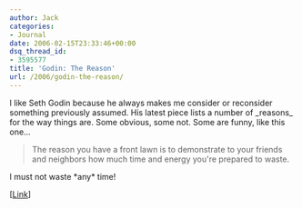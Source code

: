 ```yaml
---
author: Jack
categories:
- Journal
date: 2006-02-15T23:33:46+00:00
dsq_thread_id:
- 3595577
title: 'Godin: The Reason'
url: /2006/godin-the-reason/
---
```


I like Seth Godin because he always makes me consider or reconsider something previously assumed. His latest piece lists a number of \_reasons\_ for the way things are. Some obvious, some not. Some are funny, like this one&#8230; 

> The reason you have a front lawn is to demonstrate to your friends and neighbors how much time and energy you're prepared to waste. 

I must not waste \*any\* time! 

[[Link]([http://sethgodin.typepad.com/seths\_blog/2006/02/the\_reason.html][1])]

 [1]: http://sethgodin.typepad.com/seths_blog/2006/02/the_reason.html